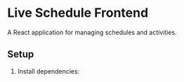 # Live Schedule Frontend

A React application for managing schedules and activities.

## Setup

1. Install dependencies: 